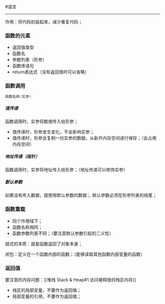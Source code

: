 #语言 
***
作用：将代码封装起来，减少重复代码；

### 函数的元素
-   返回值类型
-   函数名
-   参数列表（形参）
-   函数体语句
-   return表达式（没有返回值时可以省略）

### 函数调用
```c
函数名称(实参)
```
##### **值传递**
函数调用时，实参将数值传入给形参；
-   值传递时，形参发生变化，不会影响实参；
-   值传递时，形参会复制一份实参的数据，从新开内存空间进行保存；（会占用内存空间）

##### 地址传递（指针）
函数调用时，实参将地址传入给形参；（地址传递可以修饰实参）

##### 默认参数
如果没有传入数据，就使用默认参数的数据；
默认参数必须在形参列表的结尾；

### 函数重载
-   同个作用域下；
-   函数名称相同；
-   函数参数列表不同；（要注意默认参数引起的二义性）

链式的本质：就是函数返回了对象本身；

闭包：定义在一个函数内部的函数；（能够读取其他函数内部变量的函数）

### 返回值
要注意的内存问题：[[堆栈 Stack & Heap#1.访问被释放的栈区内存]]
-   栈区的局部变量，不要作为返回值；
-   局部变量的引用，不要作为返回值；

